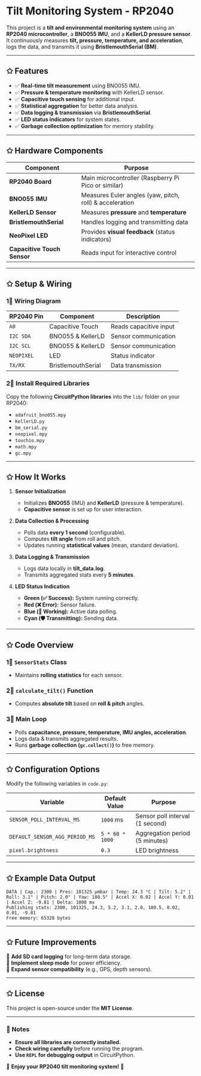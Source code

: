# **Tilt Monitoring System - RP2040**

This project is a **tilt and environmental monitoring system** using an **RP2040 microcontroller**, a **BNO055 IMU**, and a **KellerLD pressure sensor**. It continuously measures **tilt, pressure, temperature, and acceleration**, logs the data, and transmits it using **BristlemouthSerial (BM)**.

---

## **✩ Features**
- ✅ **Real-time tilt measurement** using BNO055 IMU.
- ✅ **Pressure & temperature monitoring** with KellerLD sensor.
- ✅ **Capacitive touch sensing** for additional input.
- ✅ **Statistical aggregation** for better data analysis.
- ✅ **Data logging & transmission** via **BristlemouthSerial**.
- ✅ **LED status indicators** for system states.
- ✅ **Garbage collection optimization** for memory stability.

---

## **✩ Hardware Components**
| Component            | Purpose |
|----------------------|---------|
| **RP2040 Board**     | Main microcontroller (Raspberry Pi Pico or similar) |
| **BNO055 IMU**       | Measures Euler angles (yaw, pitch, roll) & acceleration |
| **KellerLD Sensor**  | Measures **pressure** and **temperature** |
| **BristlemouthSerial** | Handles logging and transmitting data |
| **NeoPixel LED**     | Provides **visual feedback** (status indicators) |
| **Capacitive Touch Sensor** | Reads input for interactive control |

---

## **✩ Setup & Wiring**
### **1⃣ Wiring Diagram**
| **RP2040 Pin** | **Component** | **Description** |
|---------------|--------------|----------------|
| `A0` | Capacitive Touch | Reads capacitive input |
| `I2C SDA` | BNO055 & KellerLD | Sensor communication |
| `I2C SCL` | BNO055 & KellerLD | Sensor communication |
| `NEOPIXEL` | LED | Status indicator |
| `TX/RX` | BristlemouthSerial | Data transmission |

### **2⃣ Install Required Libraries**
Copy the following **CircuitPython libraries** into the `lib/` folder on your RP2040:
- `adafruit_bno055.mpy`
- `KellerLD.py`
- `bm_serial.py`
- `neopixel.mpy`
- `touchio.mpy`
- `math.mpy`
- `gc.mpy`

---

## **✩ How It Works**
1. **Sensor Initialization**
   - Initializes **BNO055** (IMU) and **KellerLD** (pressure & temperature).
   - **Capacitive sensor** is set up for user interaction.

2. **Data Collection & Processing**
   - Polls data **every 1 second** (configurable).
   - Computes **tilt angle** from roll and pitch.
   - Updates running **statistical values** (mean, standard deviation).

3. **Data Logging & Transmission**
   - Logs data locally in **tilt_data.log**.
   - Transmits aggregated stats every **5 minutes**.

4. **LED Status Indication**
   - **Green (✅ Success):** System running correctly.
   - **Red (❌ Error):** Sensor failure.
   - **Blue (🔄 Working):** Active data polling.
   - **Cyan (🛡️ Transmitting):** Sending data.

---

## **✩ Code Overview**
### **1⃣ `SensorStats` Class**
- Maintains **rolling statistics** for each sensor.

### **2⃣ `calculate_tilt()` Function**
- Computes **absolute tilt** based on **roll & pitch** angles.

### **3⃣ Main Loop**
- Polls **capacitance, pressure, temperature, IMU angles, acceleration**.
- Logs data & transmits aggregated results.
- Runs **garbage collection (`gc.collect()`)** to free memory.

---

## **✩ Configuration Options**
Modify the following variables in `code.py`:

| **Variable** | **Default Value** | **Purpose** |
|-------------|----------------|-------------|
| `SENSOR_POLL_INTERVAL_MS` | `1000` ms | Sensor poll interval (1 second) |
| `DEFAULT_SENSOR_AGG_PERIOD_MS` | `5 * 60 * 1000` | Aggregation period (5 minutes) |
| `pixel.brightness` | `0.3` | LED brightness |

---

## **✩ Example Data Output**
```
DATA | Cap.: 2300 | Pres: 101325 μmbar | Temp: 24.3 °C | Tilt: 5.2° | Roll: 3.1° | Pitch: 2.0° | Yaw: 180.5° | Accel X: 0.02 | Accel Y: 0.01 | Accel Z: -9.81 | Delta: 1000 ms
Publishing stats: 2300, 101325, 24.3, 5.2, 3.1, 2.0, 180.5, 0.02, 0.01, -9.81
Free memory: 65328 bytes
```

---

## **✩ Future Improvements**
💚 **Add SD card logging** for long-term data storage.  
💚 **Implement sleep mode** for power efficiency.  
💚 **Expand sensor compatibility** (e.g., GPS, depth sensors).  

---

## **✩ License**
This project is open-source under the **MIT License**.  

---

### **📌 Notes**
- **Ensure all libraries are correctly installed.**
- **Check wiring carefully** before running the program.
- **Use `REPL` for debugging output** in CircuitPython.

🚀 **Enjoy your RP2040 tilt monitoring system!** 🚀

